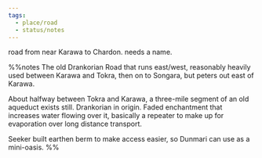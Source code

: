 ```yaml
---
tags:
  - place/road
  - status/notes
---
```



road from near Karawa to Chardon. needs a name.

%%notes
The old Drankorian Road that runs east/west, reasonably heavily used between Karawa and Tokra, then on to Songara, but peters out east of Karawa. 

About halfway between Tokra and Karawa, a three-mile segment of an old aqueduct exists still. Drankorian in origin. Faded enchantment that increases water flowing over it, basically a repeater to make up for evaporation over long distance transport.

Seeker built earthen berm to make access easier, so Dunmari can use as a mini-oasis.
%%